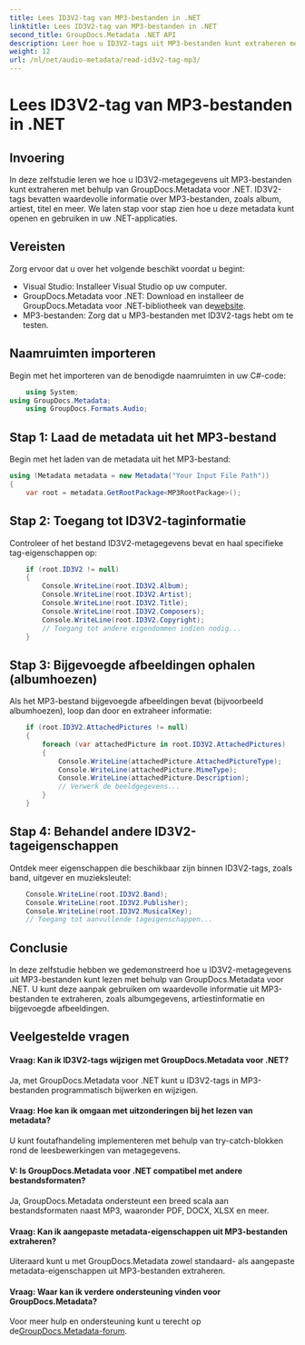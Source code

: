 ```yaml
---
title: Lees ID3V2-tag van MP3-bestanden in .NET
linktitle: Lees ID3V2-tag van MP3-bestanden in .NET
second_title: GroupDocs.Metadata .NET API
description: Leer hoe u ID3V2-tags uit MP3-bestanden kunt extraheren met GroupDocs.Metadata voor .NET. Toegang tot album, artiest en meer programmatisch.
weight: 12
url: /nl/net/audio-metadata/read-id3v2-tag-mp3/
---
```


# Lees ID3V2-tag van MP3-bestanden in .NET

## Invoering
In deze zelfstudie leren we hoe u ID3V2-metagegevens uit MP3-bestanden kunt extraheren met behulp van GroupDocs.Metadata voor .NET. ID3V2-tags bevatten waardevolle informatie over MP3-bestanden, zoals album, artiest, titel en meer. We laten stap voor stap zien hoe u deze metadata kunt openen en gebruiken in uw .NET-applicaties.
## Vereisten
Zorg ervoor dat u over het volgende beschikt voordat u begint:
- Visual Studio: Installeer Visual Studio op uw computer.
-  GroupDocs.Metadata voor .NET: Download en installeer de GroupDocs.Metadata voor .NET-bibliotheek van de[website](https://releases.groupdocs.com/metadata/net/).
- MP3-bestanden: Zorg dat u MP3-bestanden met ID3V2-tags hebt om te testen.

## Naamruimten importeren
Begin met het importeren van de benodigde naamruimten in uw C#-code:
```csharp
    using System;
using GroupDocs.Metadata;
    using GroupDocs.Formats.Audio;
```
## Stap 1: Laad de metadata uit het MP3-bestand
Begin met het laden van de metadata uit het MP3-bestand:
```csharp
using (Metadata metadata = new Metadata("Your Input File Path"))
{
    var root = metadata.GetRootPackage<MP3RootPackage>();
```
## Stap 2: Toegang tot ID3V2-taginformatie
Controleer of het bestand ID3V2-metagegevens bevat en haal specifieke tag-eigenschappen op:
```csharp
    if (root.ID3V2 != null)
    {
        Console.WriteLine(root.ID3V2.Album);
        Console.WriteLine(root.ID3V2.Artist);
        Console.WriteLine(root.ID3V2.Title);
        Console.WriteLine(root.ID3V2.Composers);
        Console.WriteLine(root.ID3V2.Copyright);
        // Toegang tot andere eigendommen indien nodig...
    }
```
## Stap 3: Bijgevoegde afbeeldingen ophalen (albumhoezen)
Als het MP3-bestand bijgevoegde afbeeldingen bevat (bijvoorbeeld albumhoezen), loop dan door en extraheer informatie:
```csharp
    if (root.ID3V2.AttachedPictures != null)
    {
        foreach (var attachedPicture in root.ID3V2.AttachedPictures)
        {
            Console.WriteLine(attachedPicture.AttachedPictureType);
            Console.WriteLine(attachedPicture.MimeType);
            Console.WriteLine(attachedPicture.Description);
            // Verwerk de beeldgegevens...
        }
    }
```
## Stap 4: Behandel andere ID3V2-tageigenschappen
Ontdek meer eigenschappen die beschikbaar zijn binnen ID3V2-tags, zoals band, uitgever en muzieksleutel:
```csharp
    Console.WriteLine(root.ID3V2.Band);
    Console.WriteLine(root.ID3V2.Publisher);
    Console.WriteLine(root.ID3V2.MusicalKey);
    // Toegang tot aanvullende tageigenschappen...
```

## Conclusie
In deze zelfstudie hebben we gedemonstreerd hoe u ID3V2-metagegevens uit MP3-bestanden kunt lezen met behulp van GroupDocs.Metadata voor .NET. U kunt deze aanpak gebruiken om waardevolle informatie uit MP3-bestanden te extraheren, zoals albumgegevens, artiestinformatie en bijgevoegde afbeeldingen.

## Veelgestelde vragen
#### Vraag: Kan ik ID3V2-tags wijzigen met GroupDocs.Metadata voor .NET?
Ja, met GroupDocs.Metadata voor .NET kunt u ID3V2-tags in MP3-bestanden programmatisch bijwerken en wijzigen.
#### Vraag: Hoe kan ik omgaan met uitzonderingen bij het lezen van metadata?
U kunt foutafhandeling implementeren met behulp van try-catch-blokken rond de leesbewerkingen van metagegevens.
#### V: Is GroupDocs.Metadata voor .NET compatibel met andere bestandsformaten?
Ja, GroupDocs.Metadata ondersteunt een breed scala aan bestandsformaten naast MP3, waaronder PDF, DOCX, XLSX en meer.
#### Vraag: Kan ik aangepaste metadata-eigenschappen uit MP3-bestanden extraheren?
Uiteraard kunt u met GroupDocs.Metadata zowel standaard- als aangepaste metadata-eigenschappen uit MP3-bestanden extraheren.
#### Vraag: Waar kan ik verdere ondersteuning vinden voor GroupDocs.Metadata?
 Voor meer hulp en ondersteuning kunt u terecht op de[GroupDocs.Metadata-forum](https://forum.groupdocs.com/c/metadata/14).